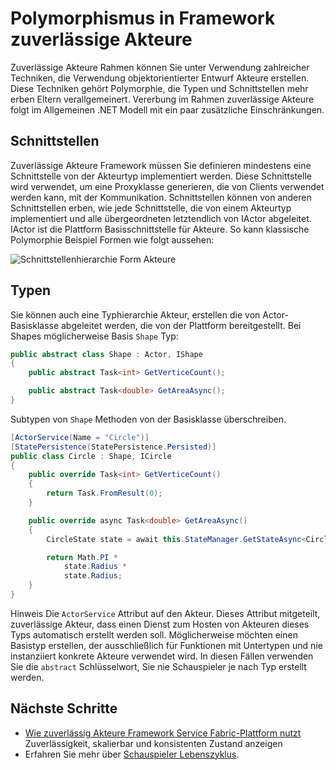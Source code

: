<properties
   pageTitle="Polymorphismus in Framework zuverlässige Akteure | Microsoft Azure"
   description="Erstellen von Hierarchien .NET Schnittstellen und zuverlässige Akteure Framework Wiederverwendung von Funktionen und API-Definitionen."
   services="service-fabric"
   documentationCenter=".net"
   authors="seanmck"
   manager="timlt"
   editor="vturecek"/>

<tags
   ms.service="service-fabric"
   ms.devlang="dotnet"
   ms.topic="article"
   ms.tgt_pltfrm="NA"
   ms.workload="NA"
   ms.date="07/07/2016"
   ms.author="seanmck"/>

# <a name="polymorphism-in-the-reliable-actors-framework"></a>Polymorphismus in Framework zuverlässige Akteure

Zuverlässige Akteure Rahmen können Sie unter Verwendung zahlreicher Techniken, die Verwendung objektorientierter Entwurf Akteure erstellen. Diese Techniken gehört Polymorphie, die Typen und Schnittstellen mehr erben Eltern verallgemeinert. Vererbung im Rahmen zuverlässige Akteure folgt im Allgemeinen .NET Modell mit ein paar zusätzliche Einschränkungen.

## <a name="interfaces"></a>Schnittstellen

Zuverlässige Akteure Framework müssen Sie definieren mindestens eine Schnittstelle von der Akteurtyp implementiert werden. Diese Schnittstelle wird verwendet, um eine Proxyklasse generieren, die von Clients verwendet werden kann, mit der Kommunikation. Schnittstellen können von anderen Schnittstellen erben, wie jede Schnittstelle, die von einem Akteurtyp implementiert und alle übergeordneten letztendlich von IActor abgeleitet. IActor ist die Plattform Basisschnittstelle für Akteure. So kann klassische Polymorphie Beispiel Formen wie folgt aussehen:

![Schnittstellenhierarchie Form Akteure][shapes-interface-hierarchy]


## <a name="types"></a>Typen

Sie können auch eine Typhierarchie Akteur, erstellen die von Actor-Basisklasse abgeleitet werden, die von der Plattform bereitgestellt. Bei Shapes möglicherweise Basis `Shape` Typ:

```csharp
public abstract class Shape : Actor, IShape
{
    public abstract Task<int> GetVerticeCount();

    public abstract Task<double> GetAreaAsync();
}
```

Subtypen von `Shape` Methoden von der Basisklasse überschreiben.

```csharp
[ActorService(Name = "Circle")]
[StatePersistence(StatePersistence.Persisted)]
public class Circle : Shape, ICircle
{
    public override Task<int> GetVerticeCount()
    {
        return Task.FromResult(0);
    }

    public override async Task<double> GetAreaAsync()
    {
        CircleState state = await this.StateManager.GetStateAsync<CircleState>("circle");

        return Math.PI *
            state.Radius *
            state.Radius;
    }
}
```

Hinweis Die `ActorService` Attribut auf den Akteur. Dieses Attribut mitgeteilt, zuverlässige Akteur, dass einen Dienst zum Hosten von Akteuren dieses Typs automatisch erstellt werden soll. Möglicherweise möchten einen Basistyp erstellen, der ausschließlich für Funktionen mit Untertypen und nie instanziiert konkrete Akteure verwendet wird. In diesen Fällen verwenden Sie die `abstract` Schlüsselwort, Sie nie Schauspieler je nach Typ erstellt werden.


## <a name="next-steps"></a>Nächste Schritte

- [Wie zuverlässig Akteure Framework Service Fabric-Plattform nutzt](service-fabric-reliable-actors-platform.md) Zuverlässigkeit, skalierbar und konsistenten Zustand anzeigen
- Erfahren Sie mehr über [Schauspieler Lebenszyklus](service-fabric-reliable-actors-lifecycle.md).

<!-- Image references -->

[shapes-interface-hierarchy]: ./media/service-fabric-reliable-actors-polymorphism/Shapes-Interface-Hierarchy.png
